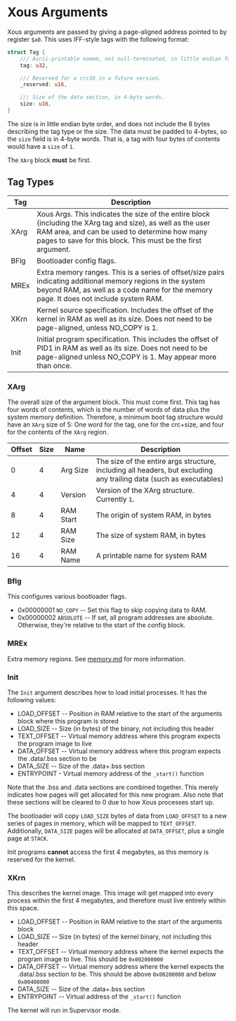 # Xous Arguments

Xous arguments are passed by giving a page-aligned address pointed to
by register `$a0`.  This uses IFF-style tags with the following format:

```rust
struct Tag {
    /// Ascii-printable namem, not null-terminated, in little endian format.
    tag: u32,

    /// Reserved for a crc16 in a future version.
    _reserved: u16,

    /// Size of the data section, in 4-byte words.
    size: u16,
}
```

The size is in little endian byte order, and does not include the 8
bytes describing the tag type or the size.  The data must be padded to
4-bytes, so the `size` field is in 4-byte words.  That is, a tag with
four bytes of contents would have a `size` of `1`.

The `XArg` block **must** be first.

## Tag Types

| Tag | Description
| ---- | ------------
| XArg | Xous Args.  This indicates the size of the entire block (including the XArg tag and size), as well as the user RAM area, and can be used to determine how many pages to save for this block.  This must be the first argument.
| BFlg | Bootloader config flags.
| MREx | Extra memory ranges.  This is a series of offset/size pairs indicating additional memory regions in the system beyond RAM, as well as a code name for the memory page.  It does not include system RAM.
| XKrn | Kernel source specification.  Includes the offset of the kernel in RAM as well as its size.  Does not need to be page-aligned, unless NO_COPY is 1.
| Init | Initial program specification.  This includes the offset of PID1 in RAM as well as its size.  Does not need to be page-aligned unless NO_COPY is 1.  May appear more than once.

### XArg

The overall size of the argument block.  This must come first.  This tag
has four words of contents, which is the number of words of data plus
the system memory definition.  Therefore, a minimum boot tag structure
would have an `XArg` size of 5: One word for the tag, one for the
crc+size, and four for the contents of the `XArg` region.

| Offset | Size | Name | Description
| ------ | ---- | ---- | -----------
|    0   |   4  | Arg Size | The size of the entire args structure, including all headers, but excluding any trailing data (such as executables)
|    4   |   4  | Version   | Version of the XArg structure.  Currently `1`.
|    8   |   4  | RAM Start | The origin of system RAM, in bytes
|    12   |   4  | RAM Size  | The size of system RAM, in bytes
|    16   |   4  | RAM Name  | A printable name for system RAM

### Bflg

This configures various bootloader flags.

* 0x00000001 `NO_COPY` -- Set this flag to skip copying data to RAM.
* 0x00000002 `ABSOLUTE` -- If set, all program addresses are absolute.
  Otherwise, they're relative to the start of the config block.

### MREx

Extra memory regions.  See [memory.md](memory.md) for more information.

### Init

The `Init` argument describes how to load initial processes.  It has the
following values:

* LOAD_OFFSET -- Position in RAM relative to the start of the arguments
  block where this program is stored
* LOAD_SIZE -- Size (in bytes) of the binary, not including this header
* TEXT_OFFSET -- Virtual memory address where this program expects the
  program image to live
* DATA_OFFSET -- Virtual memory address where this program expects the
  .data/.bss section to be
* DATA_SIZE -- Size of the .data+.bss section
* ENTRYPOINT - Virtual memory address of the `_start()` function

Note that the .bss and .data sections are combined together.  This
merely indicates how pages will get allocated for this new program.
Also note that these sections will be cleared to 0 due to how Xous
processes start up.

The bootloader will copy `LOAD_SIZE` bytes of data from `LOAD_OFFSET` to
a new series of pages in memory, which will be mapped to `TEXT_OFFSET`.
Additionally, `DATA_SIZE` pages will be allocated at `DATA_OFFSET`, plus
a single page at `STACK`.

Init programs **cannot** access the first 4 megabytes, as this memory
is reserved for the kernel.

### XKrn

This describes the kernel image.  This image will get mapped into every
process within the first 4 megabytes, and therefore must live entirely
within this space.

* LOAD_OFFSET -- Position in RAM relative to the start of the arguments
  block
* LOAD_SIZE -- Size (in bytes) of the kernel binary, not including this
  header
* TEXT_OFFSET -- Virtual memory address where the kernel expects the
  program image to live.  This should be `0x002000000`
* DATA_OFFSET -- Virtual memory address where the kernel expects the
  .data/.bss section to be.  This should be above `0x00200000` and below
  `0x00400000`
* DATA_SIZE -- Size of the .data+.bss section
* ENTRYPOINT -- Virtual address of the `_start()` function

The kernel will run in Supervisor mode.
